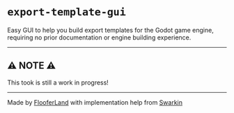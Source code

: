 # `export-template-gui`

Easy GUI to help you build export templates for the Godot game engine,
requiring no prior documentation or engine building experience.

---

## ⚠️ NOTE ⚠️
This took is still a work in progress!

---

Made by [FlooferLand](https://github.com/FlooferLand) with implementation help from [Swarkin](https://github.com/Swarkin)
